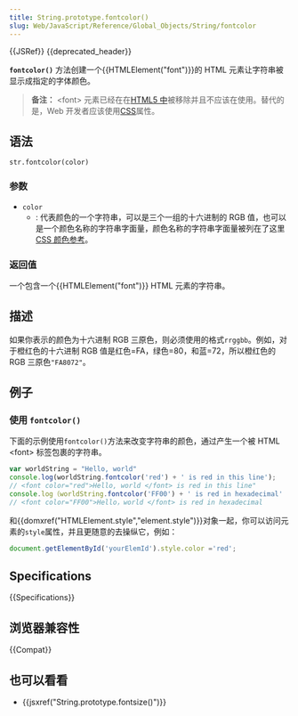 ```yaml
---
title: String.prototype.fontcolor()
slug: Web/JavaScript/Reference/Global_Objects/String/fontcolor
---
```

{{JSRef}} {{deprecated_header}}

**`fontcolor()`** 方法创建一个{{HTMLElement("font")}}的 HTML 元素让字符串被显示成指定的字体颜色。

> **备注：** \<font> 元素已经在在[HTML5 中](/en-US/docs/Web/Guide/HTML/HTML5)被移除并且不应该在使用。替代的是，Web 开发者应该使用[CSS](/en-US/docs/Web/CSS)属性。

## 语法

```plain
str.fontcolor(color)
```

### 参数

- `color`
  - : 代表颜色的一个字符串，可以是三个一组的十六进制的 RGB 值，也可以是一个颜色名称的字符串字面量，颜色名称的字符串字面量被列在了这里 [CSS 颜色参考](/en-US/docs/Web/CSS/color_value)。

### 返回值

一个包含一个{{HTMLElement("font")}} HTML 元素的字符串。

## 描述

如果你表示的颜色为十六进制 RGB 三原色，则必须使用的格式`rrggbb`。例如，对于橙红色的十六进制 RGB 值是红色=FA，绿色=80，和蓝=72，所以橙红色的 RGB 三原色`"FA8072"`。

## 例子

### 使用 `fontcolor()`

下面的示例使用`fontcolor()`方法来改变字符串的颜色，通过产生一个被 HTML \<font> 标签包裹的字符串。

```js
var worldString = "Hello, world"
console.log(worldString.fontcolor('red') + ' is red in this line');
// <font color="red">Hello, world </font> is red in this line"
console.log（worldString.fontcolor('FF00') + ' is red in hexadecimal'
// <font color="FF00">Hello，world </font> is red in hexadecimal
```

和{{domxref("HTMLElement.style","element.style")}}对象一起，你可以访问元素的`style`属性，并且更随意的去操纵它，例如：

```js
document.getElementById('yourElemId').style.color ='red';
```

## Specifications

{{Specifications}}

## 浏览器兼容性

{{Compat}}

## 也可以看看

- {{jsxref("String.prototype.fontsize()")}}
